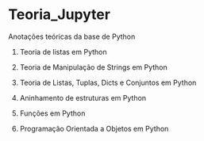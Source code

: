 # Teoria_Jupyter
Anotações teóricas da base de Python

1) Teoria de listas em Python

2) Teoria de Manipulação de Strings em Python

3) Teoria de Listas, Tuplas, Dicts e Conjuntos em Python

4) Aninhamento de estruturas em Python

5) Funções em Python

6) Programação Orientada a Objetos em Python
